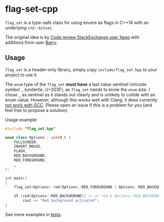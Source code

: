 # flag-set-cpp

`flag_set` is a type-safe class for using enums as flags in C++14 with an underlying `std::bitset`.

The original idea is by [Code review StackExchange user Xaqq](https://codereview.stackexchange.com/questions/96146/c-flagset-typesafe-usage-of-enumeration-as-bitset-bitmask)
with additions from user
[Barry](https://codereview.stackexchange.com/users/31292/barry).

## Usage

`flag_set` is a header-only library, simply copy `include/flag_set.hpp` to your
project to use it.

The `enum` type of the `flag_set` **must have** a last value sentinel Unicode
symbol `‿` (undertie, U+203F), as `flag_set` needs to know the `enum` size.
I chose `‿` as sentinel as it stands out clearly and is unlikely to collide with
an enum value. However, although this works well with Clang, it does currently
[not work with GCC](https://gcc.gnu.org/wiki/FAQ#utf8_identifiers). Please open
an issue if this is a problem for you (and feel free to propose a solution).

Usage example:

```c++
#include "flag_set.hpp"

enum class Options : uint8_t {
    FULLSCREEN,
    INVERT_MOUSE,
    FLASH,
    RED_BACKGROUND,
    RED_FOREGROUND,
    ‿
};

int main()
{
    flag_set<Options> red(Options::RED_FOREGROUND | Options::RED_BACKGROUND);

    if (red[Options::RED_BACKGROUND]) // or red & Options::RED_BACKGROUND
        cout << "Red background activated";
}
```

See more examples in [tests](tests/src/flag-set-tests.cpp).
